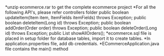 *unzip ecommerce.rar to get the complete ecommerce project
*For all the following API's, please refer controllers folder
    public boolean updateItem(Item item, ItemFields itemFields) throws Exception;
    public boolean deleteItem(Long id) throws Exception;
    public boolean addOrder(Order order) throws Exception;
    public boolean deleteOrder(Long id) throws Exception;
    public List<OrdersEntity> showAllOrders();
*ecommerce.sql file is placed in setup folder for database tables, import it to create tables.
*In application.properties file, add db credentials.
*ECommerceApplication.java file contains the main() method

